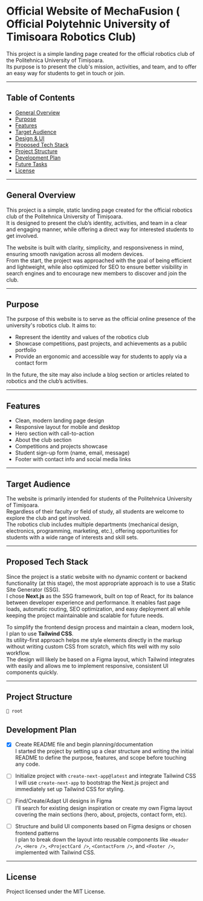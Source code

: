 # Official Website of MechaFusion ( Official Polytehnic University of Timisoara Robotics Club)

This project is a simple landing page created for the official robotics club of the Politehnica University of Timișoara.  
Its purpose is to present the club's mission, activities, and team, and to offer an easy way for students to get in touch or join.

---

## Table of Contents

- [General Overview](#general-overview)
- [Purpose](#purpose)
- [Features](#features)
- [Target Audience](#target-audience)
- [Design & UI](#design--ui)
- [Proposed Tech Stack](#proposed-tech-stack)
- [Project Structure](#project-structure)
- [Development Plan](#development-plan)
- [Future Tasks](#future-tasks)
- [License](#license)

---

## General Overview

This project is a simple, static landing page created for the official robotics club of the Politehnica University of Timișoara.  
It is designed to present the club’s identity, activities, and team in a clear and engaging manner, while offering a direct way for interested students to get involved.

The website is built with clarity, simplicity, and responsiveness in mind, ensuring smooth navigation across all modern devices.  
From the start, the project was approached with the goal of being efficient and lightweight, while also optimized for SEO to ensure better visibility in search engines and to encourage new members to discover and join the club.

---

## Purpose

The purpose of this website is to serve as the official online presence of the university's robotics club. It aims to:

- Represent the identity and values of the robotics club
- Showcase competitions, past projects, and achievements as a public portfolio
- Provide an ergonomic and accessible way for students to apply via a contact form

In the future, the site may also include a blog section or articles related to robotics and the club’s activities.

---

## Features

- Clean, modern landing page design
- Responsive layout for mobile and desktop
- Hero section with call-to-action
- About the club section
- Competitions and projects showcase
- Student sign-up form (name, email, message)
- Footer with contact info and social media links

---

## Target Audience

The website is primarily intended for students of the Politehnica University of Timișoara.  
Regardless of their faculty or field of study, all students are welcome to explore the club and get involved.  
The robotics club includes multiple departments (mechanical design, electronics, programming, marketing, etc.), offering opportunities for students with a wide range of interests and skill sets.

---

## Proposed Tech Stack

Since the project is a static website with no dynamic content or backend functionality (at this stage), the most appropriate approach is to use a Static Site Generator (SSG).  
I chose **Next.js** as the SSG framework, built on top of React, for its balance between developer experience and performance. It enables fast page loads, automatic routing, SEO optimization, and easy deployment all while keeping the project maintainable and scalable for future needs.

To simplify the frontend design process and maintain a clean, modern look, I plan to use **Tailwind CSS**.  
Its utility-first approach helps me style elements directly in the markup without writing custom CSS from scratch, which fits well with my solo workflow.  
The design will likely be based on a Figma layout, which Tailwind integrates with easily and allows me to implement responsive, consistent UI components quickly.

---

## Project Structure

```bash
📁 root
```
## Development Plan

- [x] Create README file and begin planning/documentation  
  I started the project by setting up a clear structure and writing the initial README to define the purpose, features, and scope before touching any code.

- [ ] Initialize project with `create-next-app@latest` and integrate Tailwind CSS  
  I will use `create-next-app` to bootstrap the Next.js project and immediately set up Tailwind CSS for styling.

- [ ] Find/Create/Adapt UI designs in Figma  
  I’ll search for existing design inspiration or create my own Figma layout covering the main sections (hero, about, projects, contact form, etc).

- [ ] Structure and build UI components based on Figma designs or chosen frontend patterns  
  I plan to break down the layout into reusable components like `<Header />`, `<Hero />`, `<ProjectCard />`, `<ContactForm />`, and `<Footer />`, implemented with Tailwind CSS.

---

## License

Project licensed under the MIT License.
